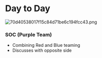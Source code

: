 # Day to Day

![70d40538017f15c84d71be6c194fcc43.png](../../../_resources/70d40538017f15c84d71be6c194fcc43.png)

### SOC (Purple Team)
- Combining Red and Blue teaming
- Discusses with opposite side 